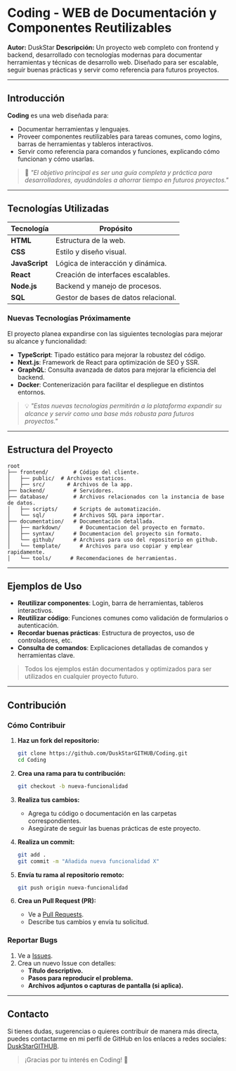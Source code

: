# Coding - WEB de Documentación y Componentes Reutilizables

**Autor:** DuskStar
**Descripción:** Un proyecto web completo con frontend y backend, desarrollado con tecnologías modernas para documentar herramientas y técnicas de desarrollo web. Diseñado para ser escalable, seguir buenas prácticas y servir como referencia para futuros proyectos.

---

## Introducción

**Coding** es una web diseñada para:

- Documentar herramientas y lenguajes.
- Proveer componentes reutilizables para tareas comunes, como logins, barras de herramientas y tableros interactivos.
- Servir como referencia para comandos y funciones, explicando cómo funcionan y cómo usarlas.

> 🔎 _"El objetivo principal es ser una guía completa y práctica para desarrolladores, ayudándoles a ahorrar tiempo en futuros proyectos."_

---

## Tecnologías Utilizadas

| Tecnología     | Propósito                            |
| -------------- | ------------------------------------ |
| **HTML**       | Estructura de la web.                |
| **CSS**        | Estilo y diseño visual.              |
| **JavaScript** | Lógica de interacción y dinámica.    |
| **React**      | Creación de interfaces escalables.   |
| **Node.js**    | Backend y manejo de procesos.        |
| **SQL**        | Gestor de bases de datos relacional. |

### Nuevas Tecnologías Próximamente

El proyecto planea expandirse con las siguientes tecnologías para mejorar su alcance y funcionalidad:

- **TypeScript**: Tipado estático para mejorar la robustez del código.
- **Next.js**: Framework de React para optimización de SEO y SSR.
- **GraphQL**: Consulta avanzada de datos para mejorar la eficiencia del backend.
- **Docker**: Contenerización para facilitar el despliegue en distintos entornos.

> 💡 _"Estas nuevas tecnologías permitirán a la plataforma expandir su alcance y servir como una base más robusta para futuros proyectos."_

---

## Estructura del Proyecto

```plaintext
root
├── frontend/        # Código del cliente.
│   ├── public/  # Archivos estaticos.
│   ├── src/       # Archivos de la app.
├── backend/         # Servidores.
├── database/        # Archivos relacionados con la instancia de base de datos.
│   ├── scripts/     # Scripts de automatización.
│   └── sql/         # Archivos SQL para importar.
├── documentation/   # Documentación detallada.
│   ├── markdown/      # Documentacion del proyecto en formato.
│   ├── syntax/      # Documentacion del proyecto sin formato.
│   └── github/      # Archivos para uso del repositorio en github.
│   └── template/      # Archivos para uso copiar y emplear rapidamente.
│   └── tools/      # Recomendaciones de herramientas.
```

---

## Ejemplos de Uso

- **Reutilizar componentes**: Login, barra de herramientas, tableros interactivos.
- **Reutilizar código**: Funciones comunes como validación de formularios o autenticación.
- **Recordar buenas prácticas**: Estructura de proyectos, uso de controladores, etc.
- **Consulta de comandos**: Explicaciones detalladas de comandos y herramientas clave.

> Todos los ejemplos están documentados y optimizados para ser utilizados en cualquier proyecto futuro.

---

## Contribución

### Cómo Contribuir

1. **Haz un fork del repositorio:**

   ```bash
   git clone https://github.com/DuskStarGITHUB/Coding.git
   cd Coding
   ```

2. **Crea una rama para tu contribución:**

   ```bash
   git checkout -b nueva-funcionalidad
   ```

3. **Realiza tus cambios:**

   - Agrega tu código o documentación en las carpetas correspondientes.
   - Asegúrate de seguir las buenas prácticas de este proyecto.

4. **Realiza un commit:**

   ```bash
   git add .
   git commit -m "Añadida nueva funcionalidad X"
   ```

5. **Envía tu rama al repositorio remoto:**

   ```bash
   git push origin nueva-funcionalidad
   ```

6. **Crea un Pull Request (PR):**
   - Ve a [Pull Requests](https://github.com/DuskStarGITHUB/Coding/pulls).
   - Describe tus cambios y envía tu solicitud.

### Reportar Bugs

1. Ve a [Issues](https://github.com/DuskStarGITHUB/Coding/issues).
2. Crea un nuevo Issue con detalles:
   - **Título descriptivo.**
   - **Pasos para reproducir el problema.**
   - **Archivos adjuntos o capturas de pantalla (si aplica).**

---

## Contacto

Si tienes dudas, sugerencias o quieres contribuir de manera más directa, puedes contactarme en mi perfil de GitHub en los enlaces a redes sociales: [DuskStarGITHUB](https://github.com/DuskStarGITHUB).

> ¡Gracias por tu interés en Coding! 🚀
